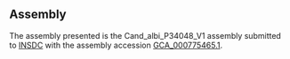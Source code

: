 

Assembly
--------

The assembly presented is the Cand\_albi\_P34048\_V1 assembly submitted
to [INSDC](http://www.insdc.org) with the assembly accession
[GCA\_000775465.1](http://www.ebi.ac.uk/ena/data/view/GCA_000775465.1).
